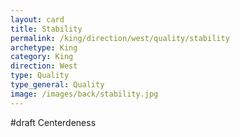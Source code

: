 ```yaml
---
layout: card
title: Stability
permalink: /king/direction/west/quality/stability
archetype: King
category: King
direction: West
type: Quality
type_general: Quality
image: /images/back/stability.jpg
---
```

#draft Centerdeness
